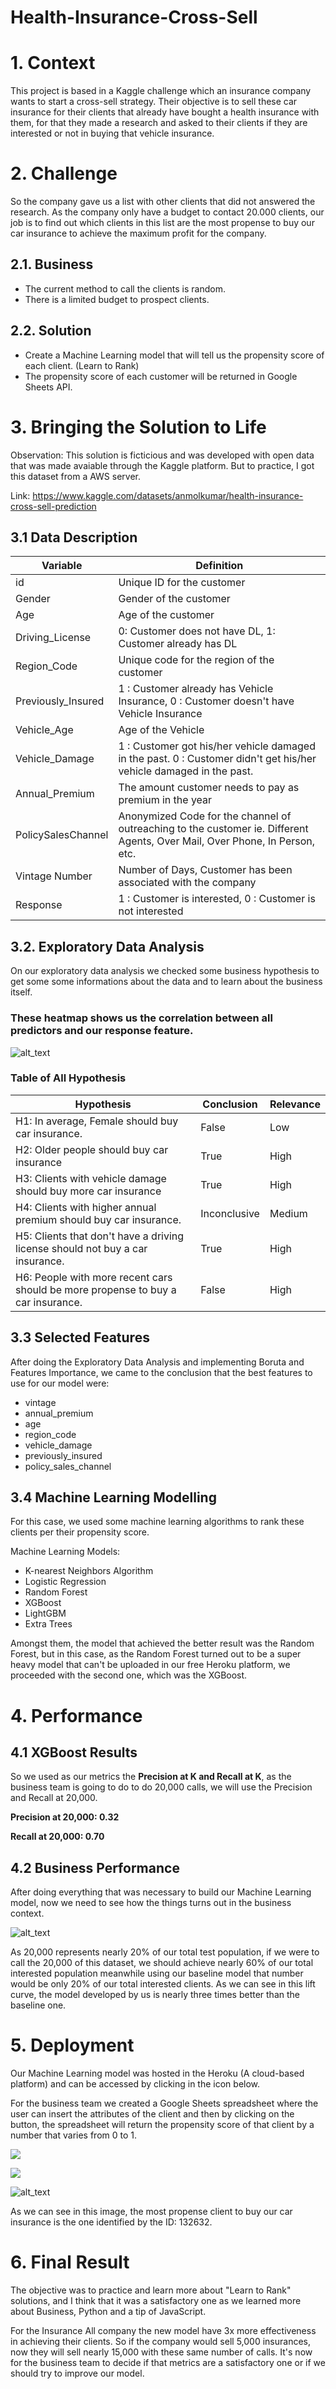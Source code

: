 # Health-Insurance-Cross-Sell

# 1. Context
This project is based in a Kaggle challenge which an insurance company wants to start a cross-sell strategy. Their objective is to sell these car insurance for their clients that already have bought a health insurance with them, for that they made a research and asked to their clients if they are interested or not in buying that vehicle insurance.

# 2. Challenge
So the company gave us a list with other clients that did not answered the research. As the company only have a budget to contact 20.000 clients, our job is to find out which clients in this list are the most propense to buy our car insurance to achieve the maximum profit for the company.

## 2.1. Business
- The current method to call the clients is random.
- There is a limited budget to prospect clients.

## 2.2. Solution
- Create a Machine Learning model that will tell us the propensity score of each client. (Learn to Rank)
- The propensity score of each customer will be returned in Google Sheets API.

# 3. Bringing the Solution to Life

Observation: This solution is ficticious and was developed with open data that was made avaiable through the Kaggle platform. But to practice, I got this dataset from a AWS server.

Link: https://www.kaggle.com/datasets/anmolkumar/health-insurance-cross-sell-prediction

## 3.1 Data Description

| Variable | Definition |
| -------- | ---------- |
| id	               | Unique ID for the customer |
| Gender             | Gender of the customer |
| Age	               | Age of the customer |
| Driving_License    | 0: Customer does not have DL, 1: Customer already has DL |
| Region_Code     	 | Unique code for the region of the customer |
| Previously_Insured | 1 : Customer already has Vehicle Insurance, 0 : Customer doesn't have Vehicle Insurance |
| Vehicle_Age        |	Age of the Vehicle |
| Vehicle_Damage     |	1 : Customer got his/her vehicle damaged in the past. 0 : Customer didn't get his/her vehicle damaged in the past. |
| Annual_Premium     |	The amount customer needs to pay as premium in the year | 
| PolicySalesChannel |	Anonymized Code for the channel of outreaching to the customer ie. Different Agents, Over Mail, Over Phone, In Person, etc. |
| Vintage	Number     | Number of Days, Customer has been associated with the company |
| Response           |	1 : Customer is interested, 0 : Customer is not interested |


## 3.2. Exploratory Data Analysis
On our exploratory data analysis we checked some business hypothesis to get some some informations about the data and to learn about the business itself.


### These heatmap shows us the correlation between all predictors and our response feature.

![alt_text](https://github.com/jaohenritm/Health-Insurance-Cross-Sell/blob/main/img/HeatMap.png)


### Table of All Hypothesis
|Hypothesis  |  Conclusion   | Relevance |
|------------|  ------------ | -----------|
|H1: In average, Female should buy car insurance.                                 | False | Low |
|H2: Older people should buy car insurance                                        | True | High |
|H3: Clients with vehicle damage should buy more car insurance                    | True | High |
|H4: Clients with higher annual premium should buy car insurance.                 | Inconclusive | Medium |
|H5: Clients that don't have a driving license should not buy a car insurance.    | True  | High |
|H6: People with more recent cars should be more propense to buy a car insurance. | False | High |


## 3.3 Selected Features

After doing the Exploratory Data Analysis and implementing Boruta and Features Importance, we came to the conclusion that the best features to use for our model were: 

- vintage
- annual_premium
- age
- region_code
- vehicle_damage
- previously_insured
- policy_sales_channel

## 3.4 Machine Learning Modelling
For this case, we used some machine learning algorithms to rank these clients per their propensity score.

Machine Learning Models:
- K-nearest Neighbors Algorithm
- Logistic Regression
- Random Forest
- XGBoost
- LightGBM
- Extra Trees


Amongst them, the model that achieved the better result was the Random Forest, but in this case, as the Random Forest turned out to be a super heavy model that can't be uploaded in our free Heroku platform, we proceeded with the second one, which was the XGBoost.

# 4. Performance

## 4.1 XGBoost Results
So we used as our metrics the **Precision at K and Recall at K**, as the business team is going to do to do 20,000 calls, we will use the Precision and Recall at 20,000.

**Precision at 20,000: 0.32**

**Recall at 20,000: 0.70**

## 4.2 Business Performance
After doing everything that was necessary to build our Machine Learning model, now we need to see how the things turns out in the business context.

![alt_text](https://github.com/jaohenritm/Health-Insurance-Cross-Sell/blob/main/img/results.png)

As 20,000 represents nearly 20% of our total test population, if we were to call the 20,000 of this dataset, we should achieve nearly 60% of our total interested population meanwhile using our baseline model that number would be only 20% of our total interested clients. As we can see in this lift curve, the model developed by us is nearly three times better than the baseline one.

# 5. Deployment
Our Machine Learning model was hosted in the Heroku (A cloud-based platform) and can be accessed by clicking in the icon below.

For the business team we created a Google Sheets spreadsheet where the user can insert the attributes of the client and then by clicking on the button, the spreadsheet will return the propensity score of that client by a number that varies from 0 to 1.

<a href="https://hics-model.herokuapp.com/" target="_blank"><img src="https://img.shields.io/badge/Heroku-430098?style=for-the-badge&logo=heroku&logoColor=white" target="_blank"></a>
</div>

<a href="https://docs.google.com/spreadsheets/d/1z4MgVGyOG4tLDsUY_-qb9z0Wxf9WL_nMA-f6uzluXYQ/edit" target="_blank"><img src="https://img.shields.io/badge/Google%20Sheets-34A853?style=for-the-badge&logo=google-sheets&logoColor=white" target="_blank"></a>
</div>

![alt_text](https://github.com/jaohenritm/Health-Insurance-Cross-Sell/blob/main/img/spreadsheet.png)

As we can see in this image, the most propense client to buy our car insurance is the one identified by the ID: 132632.

# 6. Final Result
The objective was to practice and learn more about "Learn to Rank" solutions, and I think that it was a satisfactory one as we learned more about 
Business, Python and a tip of JavaScript.

For the Insurance All company the new model have 3x more effectiveness in achieving their clients. So if the company would sell 5,000 insurances, now they will sell nearly 15,000 with these same number of calls. It's now for the business team to decide if that metrics are a satisfactory one or if we should try to improve our model.
